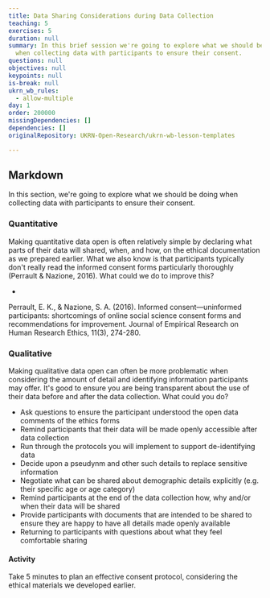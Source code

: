 ```yaml
---
title: Data Sharing Considerations during Data Collection
teaching: 5
exercises: 5
duration: null
summary: In this brief session we're going to explore what we should be doing
  when collecting data with participants to ensure their consent.
questions: null
objectives: null
keypoints: null
is-break: null
ukrn_wb_rules:
  - allow-multiple
day: 1
order: 200000
missingDependencies: []
dependencies: []
originalRepository: UKRN-Open-Research/ukrn-wb-lesson-templates

---
```

## Markdown

In this section, we're going to explore what we should be doing when collecting data with participants to ensure their consent.

### Quantitative

Making quantitative data open is often relatively simple by declaring what parts of their data will shared, when, and how, on the ethical documentation as we prepared earlier. What we also know is that participants typically don't really read the informed consent forms particularly thoroughly (Perrault & Nazione, 2016). What could we do to improve this?

- 

Perrault, E. K., & Nazione, S. A. (2016). Informed consent—uninformed participants: shortcomings of online social science consent forms and recommendations for improvement. Journal of Empirical Research on Human Research Ethics, 11(3), 274-280.

### Qualitative

Making qualitative data open can often be more problematic when considering the amount of detail and identifying information participants may offer. It's good to ensure you are being transparent about the use of their data before and after the data collection. What could you do?

- Ask questions to ensure the participant understood the open data comments of the ethics forms
- Remind participants that their data will be made openly accessible after data collection
- Run through the protocols you will implement to support de-identifying data
- Decide upon a pseudynm and other such details to replace sensitive information
- Negotiate what can be shared about demographic details explicitly (e.g. their specific age or age category)
- Remind participants at the end of the data collection how, why and/or when their data will be shared
- Provide participants with documents that are intended to be shared to ensure they are happy to have all details made openly available
- Returning to participants with questions about what they feel comfortable sharing



#### Activity

Take 5 minutes to plan an effective consent protocol, considering the ethical materials we developed earlier.